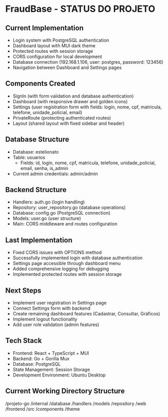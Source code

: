 # FraudBase - STATUS DO PROJETO

## Current Implementation
- Login system with PostgreSQL authentication
- Dashboard layout with MUI dark theme
- Protected routes with session storage
- CORS configuration for local development
- Database connection (192.168.1.106, user: postgres, password: 123456)
- Navigation between Dashboard and Settings pages

## Components Created
- SignIn (with form validation and database authentication)
- Dashboard (with responsive drawer and golden icons)
- Settings (user registration form with fields: login, nome, cpf, matricula, telefone, unidade_policial, email)
- PrivateRoute (protecting authenticated routes)
- Layout (shared layout with fixed sidebar and header)

## Database Structure
- Database: estelionato
- Table: usuarios
  - Fields: id, login, nome, cpf, matricula, telefone, unidade_policial, email, senha, is_admin
- Current admin credentials: admin/admin

## Backend Structure
- Handlers: auth.go (login handling)
- Repository: user_repository.go (database operations)
- Database: config.go (PostgreSQL connection)
- Models: user.go (user structure)
- Main: CORS middleware and routes configuration

## Last Implementation
- Fixed CORS issues with OPTIONS method
- Successfully implemented login with database authentication
- Settings page accessible through dashboard menu
- Added comprehensive logging for debugging
- Implemented protected routes with session storage

## Next Steps
- Implement user registration in Settings page
- Connect Settings form with backend
- Create remaining dashboard features (Cadastrar, Consultar, Gráficos)
- Implement logout functionality
- Add user role validation (admin features)

## Tech Stack
- Frontend: React + TypeScript + MUI
- Backend: Go + Gorilla Mux
- Database: PostgreSQL
- State Management: Session Storage
- Development Environment: Ubuntu Desktop
## Current Working Directory Structure
/projeto-go
  /internal
    /database
    /handlers
    /models
    /repository
  /web
    /frontend
      /src
        /components
        /theme
